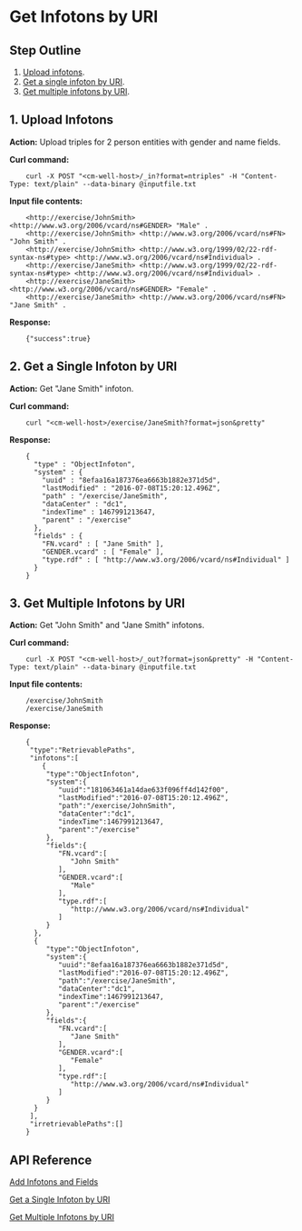 # Get Infotons by URI

## Step Outline

1. [Upload infotons](#hdr1).
2. [Get a single infoton by URI](#hdr2).
3. [Get multiple infotons by URI](#hdr3).

<a name="hdr1"></a>
## 1. Upload Infotons

**Action:** Upload triples for 2 person entities with gender and name fields.

**Curl command:**

```
    curl -X POST "<cm-well-host>/_in?format=ntriples" -H "Content-Type: text/plain" --data-binary @inputfile.txt
```

**Input file contents:**

```
    <http://exercise/JohnSmith> <http://www.w3.org/2006/vcard/ns#GENDER> "Male" .
    <http://exercise/JohnSmith> <http://www.w3.org/2006/vcard/ns#FN> "John Smith" .
    <http://exercise/JohnSmith> <http://www.w3.org/1999/02/22-rdf-syntax-ns#type> <http://www.w3.org/2006/vcard/ns#Individual> .
    <http://exercise/JaneSmith> <http://www.w3.org/1999/02/22-rdf-syntax-ns#type> <http://www.w3.org/2006/vcard/ns#Individual> .
    <http://exercise/JaneSmith> <http://www.w3.org/2006/vcard/ns#GENDER> "Female" .
    <http://exercise/JaneSmith> <http://www.w3.org/2006/vcard/ns#FN> "Jane Smith" .
```

**Response:**

```
    {"success":true}
```

<a name="hdr2"></a>
## 2. Get a Single Infoton by URI

**Action:** Get "Jane Smith" infoton.

**Curl command:**

```
    curl "<cm-well-host>/exercise/JaneSmith?format=json&pretty"
```

**Response:**

```
    {
      "type" : "ObjectInfoton",
      "system" : {
    	"uuid" : "8efaa16a187376ea6663b1882e371d5d",
    	"lastModified" : "2016-07-08T15:20:12.496Z",
    	"path" : "/exercise/JaneSmith",
    	"dataCenter" : "dc1",
    	"indexTime" : 1467991213647,
    	"parent" : "/exercise"
      },
      "fields" : {
    	"FN.vcard" : [ "Jane Smith" ],
    	"GENDER.vcard" : [ "Female" ],
    	"type.rdf" : [ "http://www.w3.org/2006/vcard/ns#Individual" ]
      }
    }
```

<a name="hdr3"></a>
## 3. Get Multiple Infotons by URI

**Action:** Get "John Smith" and "Jane Smith" infotons.

**Curl command:**

```
    curl -X POST "<cm-well-host>/_out?format=json&pretty" -H "Content-Type: text/plain" --data-binary @inputfile.txt
```
    
**Input file contents:**

```
    /exercise/JohnSmith
    /exercise/JaneSmith
```

**Response:**

```
    {  
     "type":"RetrievablePaths",
     "infotons":[  
        {  
         "type":"ObjectInfoton",
         "system":{  
            "uuid":"181063461a14dae633f096ff4d142f00",
            "lastModified":"2016-07-08T15:20:12.496Z",
            "path":"/exercise/JohnSmith",
            "dataCenter":"dc1",
            "indexTime":1467991213647,
            "parent":"/exercise"
         },
         "fields":{  
            "FN.vcard":[  
               "John Smith"
            ],
            "GENDER.vcard":[  
               "Male"
            ],
            "type.rdf":[  
               "http://www.w3.org/2006/vcard/ns#Individual"
            ]
         }
      },
      {  
         "type":"ObjectInfoton",
         "system":{  
            "uuid":"8efaa16a187376ea6663b1882e371d5d",
            "lastModified":"2016-07-08T15:20:12.496Z",
            "path":"/exercise/JaneSmith",
            "dataCenter":"dc1",
            "indexTime":1467991213647,
            "parent":"/exercise"
         },
         "fields":{  
            "FN.vcard":[  
               "Jane Smith"
            ],
            "GENDER.vcard":[  
               "Female"
            ],
            "type.rdf":[  
               "http://www.w3.org/2006/vcard/ns#Individual"
            ]
         }
      }
     ],
     "irretrievablePaths":[]
    }    
```

## API Reference

[Add Infotons and Fields](../../APIReference/Update/API.Update.AddInfotonsAndFields.md)

[Get a Single Infoton by URI](../../APIReference/Get/API.Get.GetSingleInfotonByURI.md)

[Get Multiple Infotons by URI](../../APIReference/Get/API.Get.GetMultipleInfotonsByURI.md)

